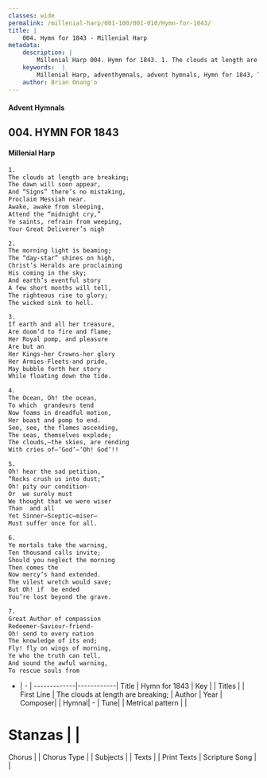 ```yaml
---
classes: wide
permalink: /millenial-harp/001-100/001-010/Hymn-for-1843/
title: |
    004. Hymn for 1843 - Millenial Harp
metadata:
    description: |
        Millenial Harp 004. Hymn for 1843. 1. The clouds at length are breaking; The dawn will soon appear, And “Signs” there’s no mistaking, Proclaim Messiah near. Awake, awake from sleeping, Attend the “midnight cry,” Ye saints, refrain from weeping, Your Great Deliverer’s nigh
    keywords:  |
        Millenial Harp, adventhymnals, advent hymnals, Hymn for 1843, The clouds at length are breaking; . 
    author: Brian Onang'o
---
```

#### Advent Hymnals
## 004. HYMN FOR 1843
####  Millenial Harp
```txt
1. 
The clouds at length are breaking; 
The dawn will soon appear, 
And “Signs” there’s no mistaking, 
Proclaim Messiah near. 
Awake, awake from sleeping, 
Attend the “midnight cry,” 
Ye saints, refrain from weeping, 
Your Great Deliverer’s nigh

2. 
The morning light is beaming; 
The “day-star” shines on high, 
Christ’s Heralds are proclaiming 
His coming in the sky; 
And earth’s eventful story 
A few short months will tell, 
The righteous rise to glory; 
The wicked sink to hell.

3. 
If earth and all her treasure, 
Are doom’d to fire and flame; 
Her Royal pomp, and pleasure 
Are but an  
Her Kings-her Crowns-her glory 
Her Armies-Fleets-and pride, 
May bubble forth her story 
While floating down the tide.

4. 
The Ocean, Oh! the ocean, 
To which  grandeurs tend 
Now foams in dreadful motion, 
Her boast and pomp to end. 
See, see, the flames ascending, 
The seas, themselves explode; 
The clouds,—the skies, are rending 
With cries of—‘God’—‘Oh! God’!!

5. 
Oh! hear the sad petition, 
“Rocks crush us into dust;” 
Oh! pity our condition- 
Or  we surely must 
We thought that we were wiser 
Than  and all 
Yet Sinner—Sceptic—miser— 
Must suffer once for all.

6. 
Ye mortals take the warning, 
Ten thousand calls invite; 
Should you neglect the morning 
Then comes the  
Now mercy’s hand extended. 
The vilest wretch would save; 
But Oh! if  be ended 
You’re lost beyond the grave.

7. 
Great Author of compassion 
Redeemer-Saviour-friend- 
Oh! send to every nation 
The knowledge of its end; 
Fly! fly on wings of morning, 
Ye who the truth can tell, 
And sound the awful warning, 
To rescue souls from 
```
- |   -  |
-------------|------------|
Title | Hymn for 1843 |
Key |  |
Titles |  |
First Line | The clouds at length are breaking;  |
Author | 
Year | 
Composer|  |
Hymnal|  - |
Tune|  |
Metrical pattern | |
# Stanzas |  |
Chorus |  |
Chorus Type |  |
Subjects |  |
Texts |  |
Print Texts | 
Scripture Song |  |
    
